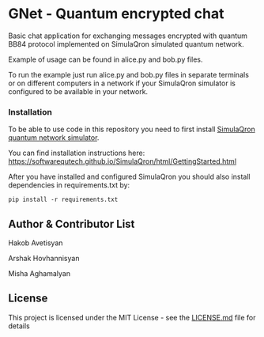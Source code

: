 # GNet - Quantum encrypted chat
 
Basic chat application for exchanging messages encrypted with quantum BB84 protocol implemented on SimulaQron simulated quantum network.

Example of usage can be found in alice.py and bob.py files.

To run the example just run alice.py and bob.py files in separate terminals or on different computers in a network if your SimulaQron simulator is configured to be available in your network.

### Installation

To be able to use code in this repository you need to first install [SimulaQron quantum network simulator](https://github.com/SoftwareQuTech/SimulaQron).

You can find installation instructions here: https://softwarequtech.github.io/SimulaQron/html/GettingStarted.html

After you have installed and configured SimulaQron you should also install dependencies in requirements.txt by:

`pip install -r requirements.txt`

## Author & Contributor List

Hakob Avetisyan

Arshak Hovhannisyan

Misha Aghamalyan

## License

This project is licensed under the MIT License - see the [LICENSE.md](LICENSE.md) file for details
